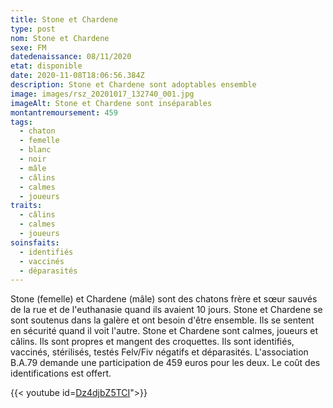 ```yaml
---
title: Stone et Chardene
type: post
nom: Stone et Chardene
sexe: FM
datedenaissance: 08/11/2020
etat: disponible
date: 2020-11-08T18:06:56.384Z
description: Stone et Chardene sont adoptables ensemble
image: images/rsz_20201017_132740_001.jpg
imageAlt: Stone et Chardene sont inséparables
montantremoursement: 459
tags:
  - chaton
  - femelle
  - blanc
  - noir
  - mâle
  - câlins
  - calmes
  - joueurs
traits:
  - câlins
  - calmes
  - joueurs
soinsfaits:
  - identifiés
  - vaccinés
  - déparasités
---
```

Stone (femelle) et Chardene (mâle) sont des chatons frère et sœur sauvés de la rue et de l'euthanasie quand ils avaient 10 jours. Stone et Chardene se sont soutenus dans la galère et ont besoin d'être ensemble. Ils se sentent en sécurité quand il voit l'autre. Stone et Chardene sont calmes, joueurs et câlins. Ils sont propres et mangent des croquettes. Ils sont identifiés, vaccinés, stérilisés, testés Felv/Fiv négatifs et déparasités. L'association B.A.79 demande une participation de 459 euros pour les deux. Le coût des identifications est offert. 



{{< youtube id=[Dz4djbZ5TCI](https://youtu.be/Dz4djbZ5TCI)">}}